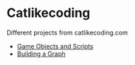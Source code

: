 # Catlikecoding
Different projects from catlikecoding.com
* [Game Objects and Scripts](https://catlikecoding.com/unity/tutorials/basics/game-objects-and-scripts/)
* [Building a Graph](https://catlikecoding.com/unity/tutorials/basics/building-a-graph/)
